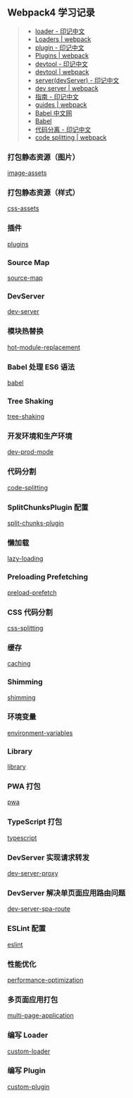 ## Webpack4 学习记录

> - [loader - 印记中文](https://webpack.docschina.org/loaders/)
> - [Loaders | webpack](https://webpack.js.org/loaders)
> - [plugin - 印记中文](https://webpack.docschina.org/plugins/)
> - [Plugins | webpack](https://webpack.js.org/plugins)
> - [devtool - 印记中文](https://webpack.docschina.org/configuration/devtool/)
> - [devtool | webpack](https://webpack.js.org/configuration/devtool/#root)
> - [server(devServer) - 印记中文](https://webpack.docschina.org/configuration/dev-server)
> - [dev server | webpack](https://webpack.js.org/configuration/dev-server/)
> - [指南 - 印记中文](https://webpack.docschina.org/guides/)
> - [guides | webpack](https://webpack.js.org/guides/)
> - [Babel 中文网](https://www.babeljs.cn/)
> - [Babel](https://babeljs.io/)
> - [代码分离 - 印记中文](https://webpack.docschina.org/guides/code-splitting/)
> - [code splitting | webpack](https://webpack.js.org/guides/code-splitting/)

### 打包静态资源（图片）

[image-assets](https://github.com/shuangmianxiaoQ/webpack-demo/tree/master/image-assets)

### 打包静态资源（样式）

[css-assets](https://github.com/shuangmianxiaoQ/webpack-demo/tree/master/css-assets)

### 插件

[plugins](https://github.com/shuangmianxiaoQ/webpack-demo/tree/master/plugins)

### Source Map

[source-map](https://github.com/shuangmianxiaoQ/webpack-demo/tree/master/source-map)

### DevServer

[dev-server](https://github.com/shuangmianxiaoQ/webpack-demo/tree/master/dev-server)

### 模块热替换

[hot-module-replacement](https://github.com/shuangmianxiaoQ/webpack-demo/tree/master/hot-module-replacement)

### Babel 处理 ES6 语法

[babel](https://github.com/shuangmianxiaoQ/webpack-demo/tree/master/babel)

### Tree Shaking

[tree-shaking](https://github.com/shuangmianxiaoQ/webpack-demo/tree/master/tree-shaking)

### 开发环境和生产环境

[dev-prod-mode](https://github.com/shuangmianxiaoQ/webpack-demo/tree/master/dev-prod-mode)

### 代码分割

[code-splitting](https://github.com/shuangmianxiaoQ/webpack-demo/tree/master/code-splitting)

### SplitChunksPlugin 配置

[split-chunks-plugin](https://github.com/shuangmianxiaoQ/webpack-demo/tree/master/split-chunks-plugin)

### 懒加载

[lazy-loading](https://github.com/shuangmianxiaoQ/webpack-demo/tree/master/lazy-loading)

### Preloading Prefetching

[preload-prefetch](https://github.com/shuangmianxiaoQ/webpack-demo/tree/master/preload-prefetch)

### CSS 代码分割

[css-splitting](https://github.com/shuangmianxiaoQ/webpack-demo/tree/master/css-splitting)

### 缓存

[caching](https://github.com/shuangmianxiaoQ/webpack-demo/tree/master/caching)

### Shimming

[shimming](https://github.com/shuangmianxiaoQ/webpack-demo/tree/master/shimming)

### 环境变量

[environment-variables](https://github.com/shuangmianxiaoQ/webpack-demo/tree/master/environment-variables)

### Library

[library](https://github.com/shuangmianxiaoQ/webpack-demo/tree/master/library)

### PWA 打包

[pwa](https://github.com/shuangmianxiaoQ/webpack-demo/tree/master/pwa)

### TypeScript 打包

[typescript](https://github.com/shuangmianxiaoQ/webpack-demo/tree/master/typescript)

### DevServer 实现请求转发

[dev-server-proxy](https://github.com/shuangmianxiaoQ/webpack-demo/tree/master/dev-server-proxy)

### DevServer 解决单页面应用路由问题

[dev-server-spa-route](https://github.com/shuangmianxiaoQ/webpack-demo/tree/master/dev-server-spa-route)

### ESLint 配置

[eslint](https://github.com/shuangmianxiaoQ/webpack-demo/tree/master/eslint)

### 性能优化

[performance-optimization](https://github.com/shuangmianxiaoQ/webpack-demo/tree/master/performance-optimization)

### 多页面应用打包

[multi-page-application](https://github.com/shuangmianxiaoQ/webpack-demo/tree/master/multi-page-application)

### 编写 Loader

[custom-loader](https://github.com/shuangmianxiaoQ/webpack-demo/tree/master/custom-loader)

### 编写 Plugin

[custom-plugin](https://github.com/shuangmianxiaoQ/webpack-demo/tree/master/custom-plugin)